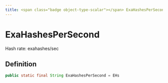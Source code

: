 ```yaml
---
title: <span class="badge object-type-scalar"></span> ExaHashesPerSecond
---
```

# <span class="badge object-type-scalar"></span> ExaHashesPerSecond

Hash rate: exahashes/sec

## Definition

```java
public static final String ExaHashesPerSecond = EHs
```

